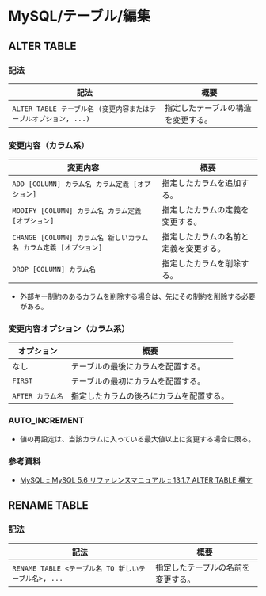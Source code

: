 # MySQL/テーブル/編集

## ALTER TABLE

### 記法

| 記法                                                         | 概要                               |
| ------------------------------------------------------------ | ---------------------------------- |
| `ALTER TABLE テーブル名 (変更内容またはテーブルオプション, ...)` | 指定したテーブルの構造を変更する。 |

### 変更内容（カラム系）

| 変更内容                                             | 概要                                   |
| ---------------------------------------------------- | -------------------------------------- |
| `ADD [COLUMN] カラム名 カラム定義 [オプション]`                   | 指定したカラムを追加する。             |
| `MODIFY [COLUMN] カラム名 カラム定義 [オプション]`                | 指定したカラムの定義を変更する。       |
| `CHANGE [COLUMN] カラム名 新しいカラム名 カラム定義 [オプション]` | 指定したカラムの名前と定義を変更する。 |
| `DROP [COLUMN] カラム名`                             | 指定したカラムを削除する。             |

- 外部キー制約のあるカラムを削除する場合は、先にその制約を削除する必要がある。

### 変更内容オプション（カラム系）

| オプション           | 概要                                     |
| -------------------- | ---------------------------------------- |
| なし                | テーブルの最後にカラムを配置する。       |
| `FIRST`          | テーブルの最初にカラムを配置する。       |
| `AFTER カラム名` | 指定したカラムの後ろにカラムを配置する。 |

### AUTO_INCREMENT

- 値の再設定は、当該カラムに入っている最大値以上に変更する場合に限る。

### 参考資料

- [MySQL :: MySQL 5.6 リファレンスマニュアル :: 13.1.7 ALTER TABLE 構文](https://dev.mysql.com/doc/refman/5.6/ja/alter-table.html)

## RENAME TABLE

### 記法

| 記法                                                 | 概要                               |
| ---------------------------------------------------- | ---------------------------------- |
| `RENAME TABLE <テーブル名 TO 新しいテーブル名>, ...` | 指定したテーブルの名前を変更する。 |
